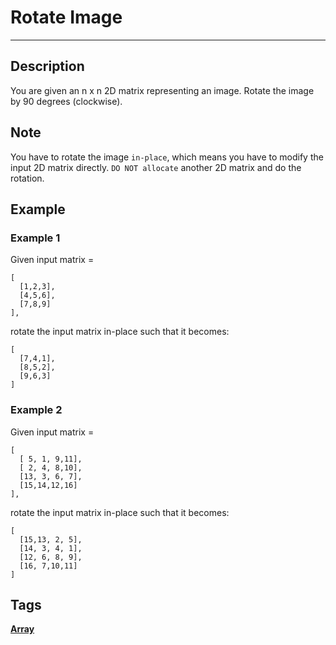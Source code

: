 # Rotate Image
-----
## Description
You are given an n x n 2D matrix representing an image.
Rotate the image by 90 degrees (clockwise).

## Note
You have to rotate the image ```in-place```, which means you have to modify the input 2D matrix directly. ```DO NOT allocate``` another 2D matrix and do the rotation.

## Example
### Example 1
Given input matrix = 
```
[
  [1,2,3],
  [4,5,6],
  [7,8,9]
],
```

rotate the input matrix in-place such that it becomes:
```
[
  [7,4,1],
  [8,5,2],
  [9,6,3]
]
```

### Example 2
Given input matrix =
```
[
  [ 5, 1, 9,11],
  [ 2, 4, 8,10],
  [13, 3, 6, 7],
  [15,14,12,16]
], 
```
rotate the input matrix in-place such that it becomes:
```
[
  [15,13, 2, 5],
  [14, 3, 4, 1],
  [12, 6, 8, 9],
  [16, 7,10,11]
]
```

## Tags
**[Array](https://leetcode.com/tag/array)**
